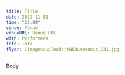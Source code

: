 ```yaml
---
title: Title
date: 2022-11-01
time: "20.00"
venue: Venue
venueURL: Venue URL
with: Performers
info: Info
flyer: /images/uploads/YNKNusasonic_231.jpg
---
```

Body